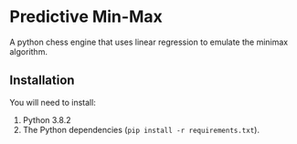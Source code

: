 # Predictive Min-Max
A python chess engine that uses linear regression to emulate the minimax algorithm.

## Installation

You will need to install:

1. Python 3.8.2
2. The Python dependencies (`pip install -r requirements.txt`).
